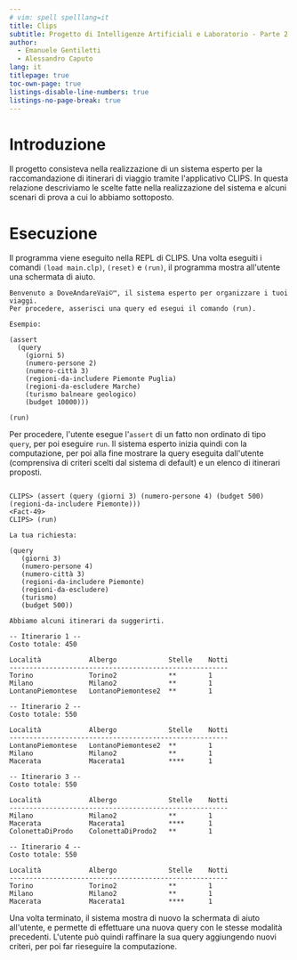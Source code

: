 ```yaml
---
# vim: spell spelllang=it
title: Clips
subtitle: Progetto di Intelligenze Artificiali e Laboratorio - Parte 2
author:
  - Emanuele Gentiletti
  - Alessandro Caputo
lang: it
titlepage: true
toc-own-page: true
listings-disable-line-numbers: true
listings-no-page-break: true
---
```


# Introduzione

Il progetto consisteva nella realizzazione di un sistema esperto per la
raccomandazione di itinerari di viaggio tramite l'applicativo CLIPS. In questa
relazione descriviamo le scelte fatte nella realizzazione del sistema e alcuni
scenari di prova a cui lo abbiamo sottoposto.

# Esecuzione

Il programma viene eseguito nella REPL di CLIPS. Una volta eseguiti i comandi
`(load main.clp)`, `(reset)` e `(run)`, il programma mostra all'utente una
schermata di aiuto.

```
Benvenuto a DoveAndareVai©™, il sistema esperto per organizzare i tuoi viaggi.
Per procedere, asserisci una query ed esegui il comando (run).

Esempio:

(assert
  (query
    (giorni 5)
    (numero-persone 2)
    (numero-città 3)
    (regioni-da-includere Piemonte Puglia)
    (regioni-da-escludere Marche)
    (turismo balneare geologico)
    (budget 10000)))

(run)
```

Per procedere, l'utente esegue l'`assert` di un fatto non ordinato di tipo
`query`, per poi eseguire `run`. Il sistema esperto inizia quindi con la
computazione, per poi alla fine mostrare la query eseguita dall'utente
(comprensiva di criteri scelti dal sistema di default) e un elenco
di itinerari proposti.

```

CLIPS> (assert (query (giorni 3) (numero-persone 4) (budget 500) (regioni-da-includere Piemonte)))
<Fact-49>
CLIPS> (run)

La tua richiesta:

(query
   (giorni 3)
   (numero-persone 4)
   (numero-città 3)
   (regioni-da-includere Piemonte)
   (regioni-da-escludere)
   (turismo)
   (budget 500))

Abbiamo alcuni itinerari da suggerirti.

-- Itinerario 1 --
Costo totale: 450

Località            Albergo             Stelle    Notti
-------------------------------------------------------
Torino              Torino2             **        1
Milano              Milano2             **        1
LontanoPiemontese   LontanoPiemontese2  **        1

-- Itinerario 2 --
Costo totale: 550

Località            Albergo             Stelle    Notti
-------------------------------------------------------
LontanoPiemontese   LontanoPiemontese2  **        1
Milano              Milano2             **        1
Macerata            Macerata1           ****      1

-- Itinerario 3 --
Costo totale: 550

Località            Albergo             Stelle    Notti
-------------------------------------------------------
Milano              Milano2             **        1
Macerata            Macerata1           ****      1
ColonettaDiProdo    ColonettaDiProdo2   **        1

-- Itinerario 4 --
Costo totale: 550

Località            Albergo             Stelle    Notti
-------------------------------------------------------
Torino              Torino2             **        1
Milano              Milano2             **        1
Macerata            Macerata1           ****      1
```

Una volta terminato, il sistema mostra di nuovo la schermata di aiuto
all'utente, e permette di effettuare una nuova query con le stesse modalità
precedenti. L'utente può quindi raffinare la sua query aggiungendo nuovi
criteri, per poi far rieseguire la computazione.


